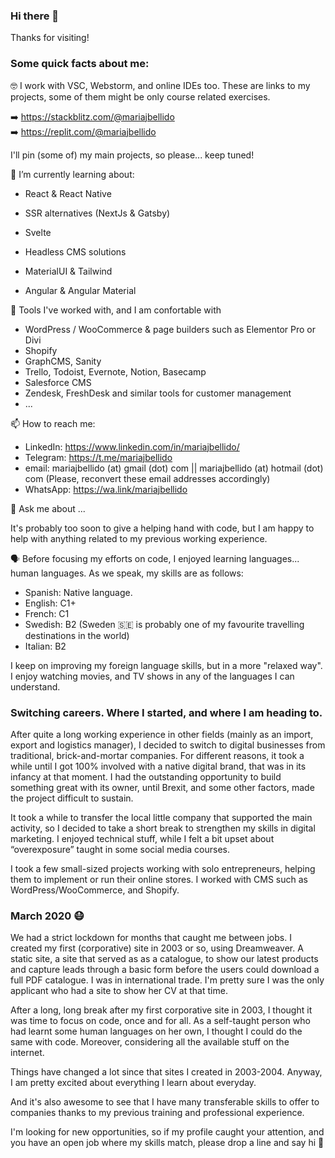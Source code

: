 ### Hi there 👋

Thanks for visiting!

### Some quick facts about me:

🤓 I work with VSC, Webstorm, and online IDEs too. These are links to my projects, some of them might be only course related exercises. 

➡️ https://stackblitz.com/@mariajbellido \
➡️ https://replit.com/@mariajbellido 


I'll pin (some of) my main projects, so please... keep tuned! 



🌱 I’m currently learning about: 


- React & React Native
- SSR alternatives (NextJs & Gatsby)
- Svelte

- Headless CMS solutions

- MaterialUI & Tailwind 

- Angular & Angular Material



🥳 Tools I've worked with, and I am confortable with 

- WordPress / WooCommerce & page builders such as Elementor Pro or Divi 
- Shopify 
- GraphCMS, Sanity 
- Trello, Todoist, Evernote, Notion, Basecamp 
- Salesforce CMS 
- Zendesk, FreshDesk and similar tools for customer management 
- ... 


📫 How to reach me:

- LinkedIn: https://www.linkedin.com/in/mariajbellido/
- Telegram: https://t.me/mariajbellido
- email: mariajbellido (at) gmail (dot) com || mariajbellido (at) hotmail (dot) com (Please, reconvert these email addresses accordingly)
- WhatsApp: https://wa.link/mariajbellido



💬 Ask me about ... 

It's probably too soon to give a helping hand with code, but I am happy to help with anything related to my previous working experience. 



🗣 Before focusing my efforts on code, I enjoyed learning languages... human languages. As we speak, my skills are as follows:

- Spanish: Native language.
- English: C1+
- French: C1
- Swedish: B2 (Sweden 🇸🇪 is probably one of my favourite travelling destinations in the world)
- Italian: B2


I keep on improving my foreign language skills, but in a more "relaxed way". I enjoy watching movies, and TV shows in any of the languages I can understand.


### Switching careers. Where I started, and where I am heading to.

After quite a long working experience in other fields (mainly as an import, export and logistics manager), I decided to switch to digital businesses from traditional, brick-and-mortar companies.
For different reasons, it took a while until I got 100% involved with a native digital brand, that was in its infancy at that moment. I had the outstanding opportunity to build something great with its owner, until Brexit, and some other factors, made the project difficult to sustain.

It took a while to transfer the local little company that supported the main activity, so I decided to take a short break to strengthen my skills in digital marketing. I enjoyed technical stuff, while I felt a bit upset about “overexposure” taught in some social media courses.

I took a few small-sized projects working with solo entrepreneurs, helping them to implement or run their online stores. I worked with CMS such as WordPress/WooCommerce, and Shopify.

### **March 2020** 😷

We had a strict lockdown for months that caught me between jobs. 
I created my first (corporative) site in 2003 or so, using Dreamweaver. A static site, a site that served as as a catalogue, to show our latest products and capture leads through a basic form before the users could download a full PDF catalogue. I was in international trade.
I'm pretty sure I was the only applicant who had a site to show her CV at that time.

After a long, long break after my first corporative site in 2003, I thought it was time to focus on code, once and for all.
As a self-taught person who had learnt some human languages on her own, I thought I could do the same with code. Moreover, considering all the available stuff on the internet.

Things have changed a lot since that sites I created in 2003-2004. Anyway, I am pretty excited about everything I learn about everyday. 

And it's also awesome to see that I have many transferable skills to offer to companies thanks to my previous training and professional experience. 

I'm looking for new opportunities, so if my profile caught your attention, and you have an open job where my skills match, please drop a line and say hi 👋
